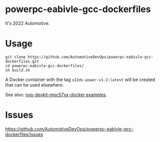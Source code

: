 # powerpc-eabivle-gcc-dockerfiles
It's 2022 Automotive.

# Usage

```
git clone https://github.com/AutomotiveDevOps/powerpc-eabivle-gcc-dockerfiles.git
cd powerpc-eabivle-gcc-dockerfiles/
sh build.sh
```

A Docker container with the tag ```s32ds-power-v1-2:latest``` will be created that can be used elsewhere.

See also: [nxp-devkit-mpc57xx-docker examples](https://github.com/AutomotiveDevOps/nxp-devkit-mpc57xx-docker/tree/DEVKIT-MPC5744P).

# Issues

https://github.com/AutomotiveDevOps/powerpc-eabivle-gcc-dockerfiles/issues
